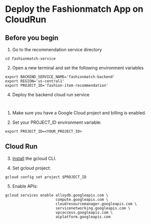 # Deploy the Fashionmatch App on CloudRun

## Before you begin
1. Go to the recommendation service directory
```
cd fashionmatch-service
```
2. Open a new terminal and set the following environment variables
```
export BACKEND_SERVICE_NAME='fashionmatch-backend'
export REGION='us-central1'
export PROJECT_ID='fashion-item-recommendation'
```
4. Deploy the backend cloud run service
```


```

1. Make sure you have a Google Cloud project and billing is enabled.

2. Set your PROJECT_ID environment variable:
```
export PROJECT_ID=<YOUR_PROJECT_ID>
```

## Cloud Run

3. [Install](https://cloud.google.com/sdk/docs/install) the gcloud CLI.

4. Set gcloud project:
```
gcloud config set project $PROJECT_ID
```
5. Enable APIs:
```
gcloud services enable alloydb.googleapis.com \
                       compute.googleapis.com \
                       cloudresourcemanager.googleapis.com \
                       servicenetworking.googleapis.com \
                       vpcaccess.googleapis.com \
                       aiplatform.googleapis.com
